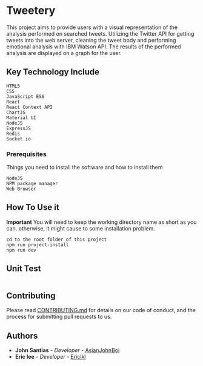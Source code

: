 # Tweetery

This project aims to provide users with a visual representation of the analysis performed on searched tweets. Utilizing the Twitter API for getting tweets into the web server, cleaning the tweet body and performing emotional analysis with IBM Watson API. The results of the performed analysis are displayed on a graph for the user.

## Key Technology Include
```
HTML5
CSS
JavaScript ES6
React
React Context API
ChartJS
Material UI
NodeJS
ExpressJS
Redis
Socket.io
```
### Prerequisites

Things you need to install the software and how to install them

```
NodeJS
NPM package manager
Web Browser
```

## How To Use it 

**Important** You will need to keep the working directory name as short as you can. otherwise, it might cause to some installation problem.

```
cd to the root folder of this project 
npm run project-install
npm run dev
```

## Unit Test

```

```

## Contributing

Please read [CONTRIBUTING.md](https://gist.github.com/PurpleBooth/b24679402957c63ec426) for details on our code of conduct, and the process for submitting pull requests to us.

## Authors

* **John Santias** - *Developer* - [AsianJohnBoi](https://github.com/AsianJohnBoi)
* **Eric lee** - *Developer* - [Ericlkl](https://github.com/Ericlkl)
